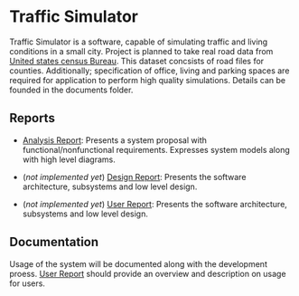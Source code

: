# Traffic Simulator
Traffic Simulator is a software, capable of simulating traffic and living conditions in a small city. Project is planned to take real road data from [United states census Bureau](https://github.com/ubombar/Traffic-Simulator.git). This dataset concsists of road files for counties. Additionally; specification of office, living and parking spaces are required for application to perform high quality simulations. Details can be founded in the documents folder.

## Reports
* [Analysis Report](/documents/AnalysisReport.pdf): Presents a system proposal with functional/nonfunctional requirements. Expresses system models along with high level diagrams.

* (*not implemented yet*) [Design Report](/documents/DesignReport.pdf): Presents the software architecture, subsystems and low level design.

* (*not implemented yet*) [User Report](/documents/UserReport.pdf): Presents the software architecture, subsystems and low level design.

## Documentation
Usage of the system will be documented along with the development proess. [User Report](/documents/UserReport.pdf) should provide an overview and description on usage for users.